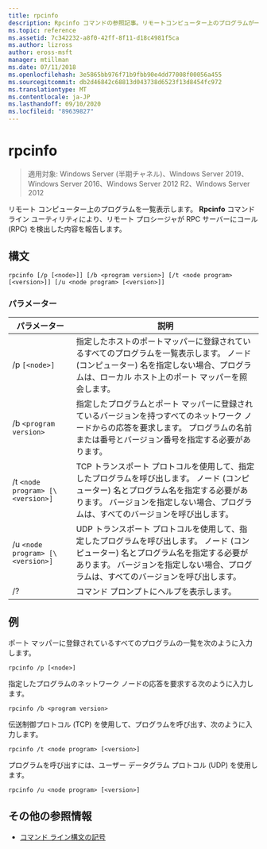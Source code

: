 ```yaml
---
title: rpcinfo
description: Rpcinfo コマンドの参照記事。リモートコンピューター上のプログラムが一覧表示されます。
ms.topic: reference
ms.assetid: 7c342232-a8f0-42ff-8f11-d18c4981f5ca
ms.author: lizross
author: eross-msft
manager: mtillman
ms.date: 07/11/2018
ms.openlocfilehash: 3e5865bb976f71b9fbb90e4dd77008f00056a455
ms.sourcegitcommit: db2d46842c68813d043738d6523f13d8454fc972
ms.translationtype: MT
ms.contentlocale: ja-JP
ms.lasthandoff: 09/10/2020
ms.locfileid: "89639827"
---
```

# <a name="rpcinfo"></a>rpcinfo

> 適用対象: Windows Server (半期チャネル)、Windows Server 2019、Windows Server 2016、Windows Server 2012 R2、Windows Server 2012

リモート コンピューター上のプログラムを一覧表示します。 **Rpcinfo** コマンド ライン ユーティリティにより、リモート プロシージャが RPC サーバーにコール (RPC) を検出した内容を報告します。

## <a name="syntax"></a>構文

```
rpcinfo [/p [<node>]] [/b <program version>] [/t <node program> [<version>]] [/u <node program> [<version>]]
```

### <a name="parameters"></a>パラメーター

| パラメーター | 説明 |
|--|--|
| /p `[<node>]` | 指定したホストのポートマッパーに登録されているすべてのプログラムを一覧表示します。 ノード (コンピューター) 名を指定しない場合、プログラムは、ローカル ホスト上のポート マッパーを照会します。 |
| /b `<program version>` | 指定したプログラムとポート マッパーに登録されているバージョンを持つすべてのネットワーク ノードからの応答を要求します。 プログラムの名前または番号とバージョン番号を指定する必要があります。 |
| /t `<node program> [\<version>]` | TCP トランスポート プロトコルを使用して、指定したプログラムを呼び出します。 ノード (コンピューター) 名とプログラム名を指定する必要があります。 バージョンを指定しない場合、プログラムは、すべてのバージョンを呼び出します。 |
| /u `<node program> [\<version>]` | UDP トランスポート プロトコルを使用して、指定したプログラムを呼び出します。 ノード (コンピューター) 名とプログラム名を指定する必要があります。 バージョンを指定しない場合、プログラムは、すべてのバージョンを呼び出します。 |
| /? | コマンド プロンプトにヘルプを表示します。 |

## <a name="examples"></a>例

ポート マッパーに登録されているすべてのプログラムの一覧を次のように入力します。

```
rpcinfo /p [<node>]
```

指定したプログラムのネットワーク ノードの応答を要求する次のように入力します。

```
rpcinfo /b <program version>
```

伝送制御プロトコル (TCP) を使用して、プログラムを呼び出す、次のように入力します。

```
rpcinfo /t <node program> [<version>]
```

プログラムを呼び出すには、ユーザー データグラム プロトコル (UDP) を使用します。

```
rpcinfo /u <node program> [<version>]
```

## <a name="additional-references"></a>その他の参照情報

- [コマンド ライン構文の記号](command-line-syntax-key.md)
